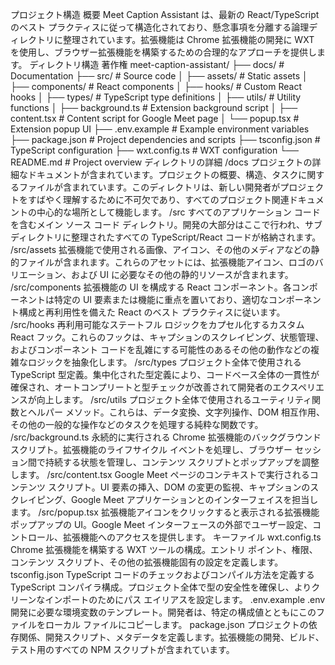 プロジェクト構造
概要
Meet Caption Assistant は、最新の React/TypeScript のベスト プラクティスに従って構造化されており、懸念事項を分離する論理ディレクトリに整理されています。拡張機能は Chrome 拡張機能の開発に WXT を使用し、ブラウザー拡張機能を構築するための合理的なアプローチを提供します。
ディレクトリ構造
著作権 meet-caption-assistant/
├── docs/ # Documentation
├── src/ # Source code
│ ├── assets/ # Static assets
│ ├── components/ # React components
│ ├── hooks/ # Custom React hooks
│ ├── types/ # TypeScript type definitions
│ ├── utils/ # Utility functions
│ ├── background.ts # Extension background script
│ ├── content.tsx # Content script for Google Meet page
│ └── popup.tsx # Extension popup UI
├── .env.example # Example environment variables
├── package.json # Project dependencies and scripts
├── tsconfig.json # TypeScript configuration
├── wxt.config.ts # WXT configuration
└── README.md # Project overview
ディレクトリの詳細
/docs
プロジェクトの詳細なドキュメントが含まれています。プロジェクトの概要、構造、タスクに関するファイルが含まれています。このディレクトリは、新しい開発者がプロ ​​ ジェクトをすばやく理解するために不可欠であり、すべてのプロジェクト関連ドキュメントの中心的な場所として機能します。
/src
すべてのアプリケーション コードを含むメイン ソース コード ディレクトリ。開発の大部分はここで行われ、サブディレクトリに整理されたすべての TypeScript/React コードが格納されます。
/src/assets
拡張機能で使用される画像、アイコン、その他のメディアなどの静的ファイルが含まれます。これらのアセットには、拡張機能アイコン、ロゴのバリエーション、および UI に必要なその他の静的リソースが含まれます。
/src/components
拡張機能の UI を構成する React コンポーネント。各コンポーネントは特定の UI 要素または機能に重点を置いており、適切なコンポーネント構成と再利用性を備えた React のベスト プラクティスに従います。
/src/hooks
再利用可能なステートフル ロジックをカプセル化するカスタム React フック。これらのフックは、キャプションのスクレイピング、状態管理、およびコンポーネント コードを乱雑にする可能性のあるその他の動作などの複雑なロジックを抽象化します。
/src/types
プロジェクト全体で使用される TypeScript 型定義。集中化された型定義により、コードベース全体の一貫性が確保され、オートコンプリートと型チェックが改善されて開発者のエクスペリエンスが向上します。
/src/utils
プロジェクト全体で使用されるユーティリティ関数とヘルパー メソッド。これらは、データ変換、文字列操作、DOM 相互作用、その他の一般的な操作などのタスクを処理する純粋な関数です。
/src/background.ts
永続的に実行される Chrome 拡張機能のバックグラウンド スクリプト。拡張機能のライフサイクル イベントを処理し、ブラウザー セッション間で持続する状態を管理し、コンテンツ スクリプトとポップアップを調整します。
/src/content.tsx
Google Meet ページのコンテキストで実行されるコンテンツ スクリプト。UI 要素の挿入、DOM の変更の監視、キャプションのスクレイピング、Google Meet アプリケーションとのインターフェイスを担当します。
/src/popup.tsx
拡張機能アイコンをクリックすると表示される拡張機能ポップアップの UI。Google Meet インターフェースの外部でユーザー設定、コントロール、拡張機能へのアクセスを提供します。
キーファイル
wxt.config.ts
Chrome 拡張機能を構築する WXT ツールの構成。エントリ ポイント、権限、コンテンツ スクリプト、その他の拡張機能固有の設定を定義します。
tsconfig.json
TypeScript コードのチェックおよびコンパイル方法を定義する TypeScript コンパイラ構成。プロジェクト全体で型の安全性を確保し、よりクリーンなインポートのためにパス エイリアスを設定します。
.env.example
.env 開発に必要な環境変数のテンプレート。開発者は、特定の構成値とともにこのファイルをローカル ファイルにコピーします。
package.json
プロジェクトの依存関係、開発スクリプト、メタデータを定義します。拡張機能の開発、ビルド、テスト用のすべての NPM スクリプトが含まれています。

